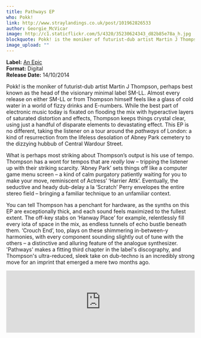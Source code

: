 ```yaml
---
title: Pathways EP
who: Pokk!
link: http://www.straylandings.co.uk/post/101962826533
author: Georgie_McVicar
image: http://c1.staticflickr.com/5/4320/35230624343_d82b85e78a_h.jpg
blockquote: Pokk! is the moniker of futurist-dub artist Martin J Thompson, perhaps best known as the head of the visionary minimal label SM-LL. Almost every release on either SM-LL or from Thompson himself feels like a glass of cold water in a world of fizzy drinks and E-numbers. While the best part of electronic music today is fixated on flooding the mix with hyperactive layers of saturated distortion and effects, Thompson keeps things crystal clear, using just a handful of disparate elements to devastating effect.
image_upload: ""
---
```


**Label:** [An Epic](http://an-epic.ddz.bz/)
<br>**Format:** Digital
<br>**Release Date:** 14/10/2014

Pokk! is the moniker of futurist-dub artist Martin J Thompson, perhaps best known as the head of the visionary minimal label SM-LL. Almost every release on either SM-LL or from Thompson himself feels like a glass of cold water in a world of fizzy drinks and E-numbers. While the best part of electronic music today is fixated on flooding the mix with hyperactive layers of saturated distortion and effects, Thompson keeps things crystal clear, using just a handful of disparate elements to devastating effect. This EP is no different, taking the listener on a tour around the _pathways_ of London: a kind of resurrection from the lifeless desolation of Abney Park cemetery to the dizzying hubbub of Central Wardour Street.

What is perhaps most striking about Thompson’s output is his use of tempo. Thompson has a wont for tempos that are _really_ low – tripping the listener up with their striking scarcity. ‘Abney Park’ sets things off like a computer game menu screen – a kind of calm purgatory patiently waiting for you to make your move, reminiscent of Actress’ ‘Harrier Attk’. Eventually, the seductive and heady dub-delay a la ‘Scratch’ Perry envelopes the entire stereo field – bringing a familiar technique to an unfamiliar context.

You can tell Thompson has a penchant for hardware, as the synths on this EP are exceptionally thick, and each sound feels maximized to the fullest extent. The off-key stabs on ‘Hanway Place’ for example, relentlessly fill every iota of space in the mix, as endless tunnels of echo bustle beneath them. ‘Crouch End’, too, plays on these shimmering in-between-y harmonies, with every component sounding slightly out of tune with the others – a distinctive and alluring feature of the analogue synthesizer. 'Pathways' makes a fitting third chapter in the label's discography, and Thompson's ultra-reduced, sleek take on dub-techno is an incredibly strong move for an imprint that emerged a mere two months ago.

<iframe src="https://w.soundcloud.com/player/?url=https%3A//api.soundcloud.com/tracks/174522782&color=ff5500&auto_play=false&hide_related=false&show_comments=true&show_user=true&show_reposts=false" width="100%" height="166" frameborder="no"></iframe>